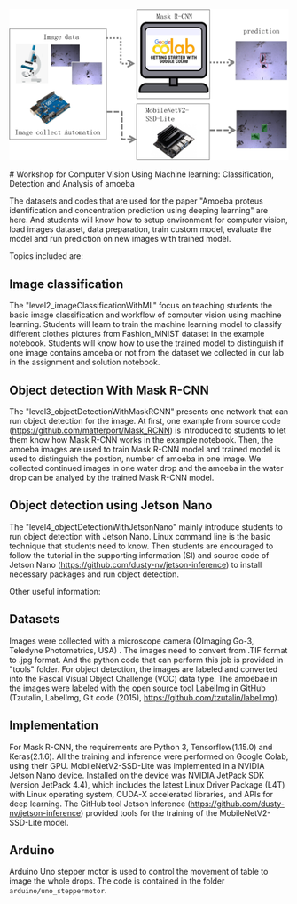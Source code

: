 <p align="center">
  <img src="ML.png" alt="banner" width="800" />
</p>
# Workshop for Computer Vision Using Machine learning: Classification, Detection and Analysis of amoeba

The datasets and codes that are used for the paper "Amoeba proteus identification and concentration prediction using deeping learning" are here. And students will know how to setup environment for computer vision, load images dataset, data preparation, train custom model, evaluate the model and run prediction on new images with trained model. 

Topics included are: 
## Image classification
The "level2_imageClassificationWithML" focus on teaching students the basic image classification and workflow of computer vision using machine learning. Students will learn to train the machine learning model to classify different clothes pictures from Fashion_MNIST dataset in the example notebook. Students will know how to use the trained model to distinguish if one image contains amoeba or not from the dataset we collected in our lab in the assignment and solution notebook. 

## Object detection With Mask R-CNN
The "level3_objectDetectionWithMaskRCNN" presents one network that can run object detection for the image. At first, one example from source code (https://github.com/matterport/Mask_RCNN)  is introduced to students to let them know how Mask R-CNN works in the example notebook. Then, the amoeba images are used to train Mask R-CNN model and trained model is used to distinguish the postion, number of amoeba in one image. We collected continued images in one water drop and the amoeba in the water drop can be analyed by the trained Mask R-CNN model. 

## Object detection using Jetson Nano
The "level4_objectDetectionWithJetsonNano" mainly introduce students to run object detection with Jetson Nano. Linux command line is the basic technique that students need to know. Then students are encouraged to follow the tutorial in the supporting information (SI) and source code of Jetson Nano (https://github.com/dusty-nv/jetson-inference) to install necessary packages and run object detection. 



Other useful information:
## Datasets
Images were collected with a microscope camera (QImaging Go-3, Teledyne Photometrics, USA) . The images need to convert from .TIF format to .jpg format. And the python code that can perform this job is provided in "tools" folder. For object detection, the images are labeled and converted into the Pascal Visual Object Challenge (VOC) data type.  The amoebae in the images were labeled with the open source tool LabelImg in GitHub (Tzutalin, LabelImg, Git code (2015), https://github.com/tzutalin/labelImg). 

## Implementation 
For Mask R-CNN, the requirements are Python 3, Tensorflow(1.15.0) and Keras(2.1.6). All the training and inference were performed on Google Colab, using their GPU. MobileNetV2-SSD-Lite was implemented in a NVIDIA Jetson Nano device. Installed on the device was NVIDIA JetPack SDK (version JetPack 4.4), which includes the latest Linux Driver Package (L4T) with Linux operating system, CUDA-X accelerated libraries, and APIs for deep learning. The GitHub tool Jetson Inference (https://github.com/dusty-nv/jetson-inference) provided tools for the training of the MobileNetV2-SSD-Lite model. 

## Arduino
Arduino Uno stepper motor is used to control the movement of table to image the whole drops. The code is contained in the folder `arduino/uno_steppermotor`. 

